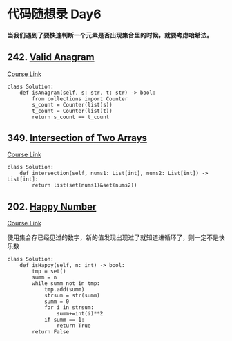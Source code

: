 # 代码随想录 Day6

#### 当我们遇到了要快速判断一个元素是否出现集合里的时候，就要考虑哈希法。

## 242. [Valid Anagram](https://leetcode.com/problems/valid-anagram/)

[Course Link](https://programmercarl.com/0242.%E6%9C%89%E6%95%88%E7%9A%84%E5%AD%97%E6%AF%8D%E5%BC%82%E4%BD%8D%E8%AF%8D.html)

```
class Solution:
    def isAnagram(self, s: str, t: str) -> bool:
        from collections import Counter
        s_count = Counter(list(s))
        t_count = Counter(list(t))
        return s_count == t_count
```

## 349. [Intersection of Two Arrays](https://leetcode.com/problems/intersection-of-two-arrays/)

[Course Link](https://programmercarl.com/0349.%E4%B8%A4%E4%B8%AA%E6%95%B0%E7%BB%84%E7%9A%84%E4%BA%A4%E9%9B%86.html)

```
class Solution:
    def intersection(self, nums1: List[int], nums2: List[int]) -> List[int]:
        return list(set(nums1)&set(nums2))
```

## 202. [Happy Number](https://leetcode.com/problems/happy-number/)

[Course Link](https://programmercarl.com/0202.%E5%BF%AB%E4%B9%90%E6%95%B0.html)

使用集合存已经见过的数字，新的值发现出现过了就知道进循环了，则一定不是快乐数

```
class Solution:
    def isHappy(self, n: int) -> bool:
        tmp = set()
        summ = n
        while summ not in tmp:
            tmp.add(summ)
            strsum = str(summ)
            summ = 0
            for i in strsum:
                summ+=int(i)**2
            if summ == 1:
                return True
        return False
```
